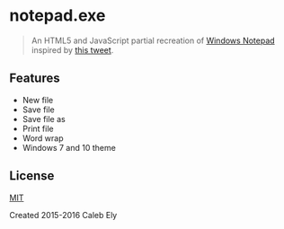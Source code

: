 # notepad.exe #
> An HTML5 and JavaScript partial recreation of [Windows Notepad](https://en.wikipedia.org/wiki/Notepad_%28software%29) inspired by [this tweet](https://twitter.com/_le717/status/652872629355941888).

## Features ##
* New file
* Save file
* Save file as
* Print file
* Word wrap
* Windows 7 and 10 theme

## License ##
[MIT](LICENSE)

Created 2015-2016 Caleb Ely
